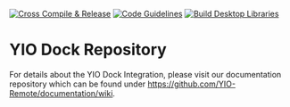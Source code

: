[![Cross Compile & Release](https://github.com/YIO-Remote/integration.dock/workflows/Cross%20Compile%20&%20Release/badge.svg)](https://github.com/YIO-Remote/integration.dock/actions?query=workflow%3A%22Cross+Compile+%26+Release%22)
[![Code Guidelines](https://github.com/YIO-Remote/integration.dock/workflows/Code%20Guidelines/badge.svg)](https://github.com/YIO-Remote/integration.dock/actions?query=workflow%3A%22Code+Guidelines%22)
[![Build Desktop Libraries](https://github.com/YIO-Remote/integration.dock/workflows/Build%20Desktop%20Libraries/badge.svg)](https://github.com/YIO-Remote/integration.dock/actions?query=workflow%3A%22Build+Desktop+Libraries%22)

# YIO Dock Repository

For details about the YIO Dock Integration, please visit our documentation repository which can be found under
<https://github.com/YIO-Remote/documentation/wiki>.

